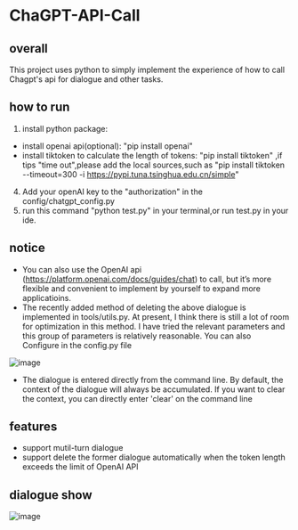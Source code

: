 # ChaGPT-API-Call

## overall
This project uses python to simply implement the experience of how to call Chagpt's api for dialogue and other tasks.

## how to run
1. install python package:
  - install openai api(optional): "pip install openai"
  - install tiktoken to calculate the length of tokens: "pip install tiktoken" ,if tips "time out",please add the local sources,such as "pip install tiktoken --timeout=300 -i https://pypi.tuna.tsinghua.edu.cn/simple"
4. Add your openAI key to the "authorization" in the config/chatgpt_config.py
5. run this command "python test.py" in your terminal,or run test.py in your ide.

## notice
- You can also use the OpenAI api (https://platform.openai.com/docs/guides/chat) to call, but it’s more flexible and convenient to implement by yourself to expand more applicatioins.
- The recently added method of deleting the above dialogue is implemented in tools/utils.py. At present, I think there is still a lot of room for optimization in this method. I have tried the relevant parameters and this group of parameters is relatively reasonable. You can also Configure in the config.py file

![image](https://user-images.githubusercontent.com/17317538/222936144-e1b52aa2-b400-4680-a2cb-7dd7ffd99a93.png)

- The dialogue is entered directly from the command line. By default, the context of the dialogue will always be accumulated. If you want to clear the context, you can directly enter 'clear' on the command line

## features
- support mutil-turn dialogue
- support delete the former dialogue automatically when the token length exceeds the limit of OpenAI API

## dialogue show
![image](https://user-images.githubusercontent.com/17317538/222916920-4bf3a9bc-68de-4e3d-86b4-12881c5c6926.png)

